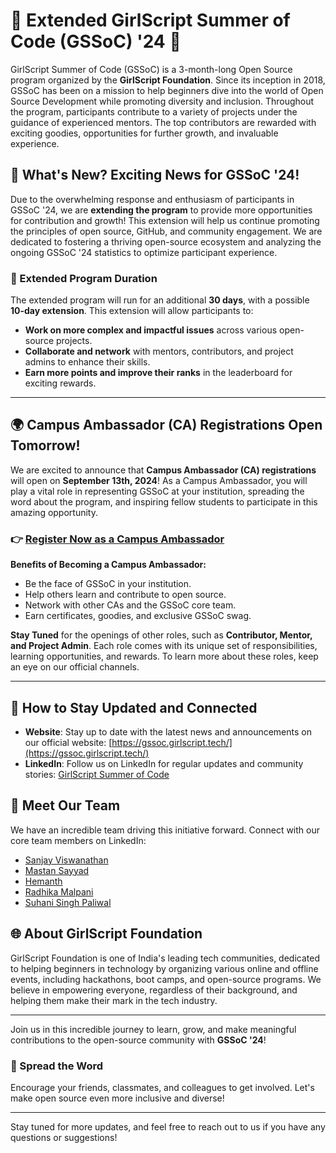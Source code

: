 # 🌟 Extended GirlScript Summer of Code (GSSoC) '24 🌟

GirlScript Summer of Code (GSSoC) is a 3-month-long Open Source program organized by the **GirlScript Foundation**. Since its inception in 2018, GSSoC has been on a mission to help beginners dive into the world of Open Source Development while promoting diversity and inclusion. Throughout the program, participants contribute to a variety of projects under the guidance of experienced mentors. The top contributors are rewarded with exciting goodies, opportunities for further growth, and invaluable experience.

## 🚀 What's New? Exciting News for GSSoC '24!

Due to the overwhelming response and enthusiasm of participants in GSSoC '24, we are **extending the program** to provide more opportunities for contribution and growth! This extension will help us continue promoting the principles of open source, GitHub, and community engagement. We are dedicated to fostering a thriving open-source ecosystem and analyzing the ongoing GSSoC '24 statistics to optimize participant experience.

### 📅 Extended Program Duration

The extended program will run for an additional **30 days**, with a possible **10-day extension**. This extension will allow participants to:

- **Work on more complex and impactful issues** across various open-source projects.
- **Collaborate and network** with mentors, contributors, and project admins to enhance their skills.
- **Earn more points and improve their ranks** in the leaderboard for exciting rewards.

---

## 🌍 Campus Ambassador (CA) Registrations Open Tomorrow!

We are excited to announce that **Campus Ambassador (CA) registrations** will open on **September 13th, 2024**! As a Campus Ambassador, you will play a vital role in representing GSSoC at your institution, spreading the word about the program, and inspiring fellow students to participate in this amazing opportunity.

### 👉 [Register Now as a Campus Ambassador](https://gssoc.girlscript.tech/registration)

**Benefits of Becoming a Campus Ambassador:**
- Be the face of GSSoC in your institution.
- Help others learn and contribute to open source.
- Network with other CAs and the GSSoC core team.
- Earn certificates, goodies, and exclusive GSSoC swag.

**Stay Tuned** for the openings of other roles, such as **Contributor, Mentor, and Project Admin**. Each role comes with its unique set of responsibilities, learning opportunities, and rewards. To learn more about these roles, keep an eye on our official channels.

---

## 🔗 How to Stay Updated and Connected

- **Website**: Stay up to date with the latest news and announcements on our official website: [https://gssoc.girlscript.tech/](https://gssoc.girlscript.tech/)
- **LinkedIn**: Follow us on LinkedIn for regular updates and community stories: [GirlScript Summer of Code](https://www.linkedin.com/company/girlscriptsoc/mycompany/)

## 🤝 Meet Our Team

We have an incredible team driving this initiative forward. Connect with our core team members on LinkedIn:

- [Sanjay Viswanathan](https://www.linkedin.com/in/sanjay-k-v/)
- [Mastan Sayyad](https://www.linkedin.com/in/mastan-sayyad-126904223/)
- [Hemanth](https://www.linkedin.com/in/hemu21/)
- [Radhika Malpani](https://www.linkedin.com/in/radhikamalpani1702/)
- [Suhani Singh Paliwal](https://www.linkedin.com/in/suhani-singh-paliwal/)

## 🌐 About GirlScript Foundation

GirlScript Foundation is one of India's leading tech communities, dedicated to helping beginners in technology by organizing various online and offline events, including hackathons, boot camps, and open-source programs. We believe in empowering everyone, regardless of their background, and helping them make their mark in the tech industry.

---

Join us in this incredible journey to learn, grow, and make meaningful contributions to the open-source community with **GSSoC '24**!

### 📢 Spread the Word

Encourage your friends, classmates, and colleagues to get involved. Let's make open source even more inclusive and diverse!

---

Stay tuned for more updates, and feel free to reach out to us if you have any questions or suggestions!

